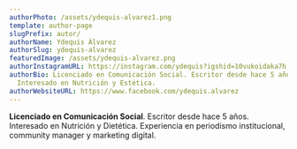 ```yaml
---
authorPhoto: /assets/ydequis-alvarez1.png
template: author-page
slugPrefix: autor/
authorName: Ydequis Álvarez
authorSlug: ydequis-alvarez
featuredImage: /assets/ydequis-alvarez.png
authorInstagramURL: https://instagram.com/ydequis?igshid=10vukoidaka7h
authorBio: Licenciado en Comunicación Social. Escritor desde hace 5 años.
  Interesado en Nutrición y Estética.
authorWebsiteURL: https://www.facebook.com/ydequis.alvarez
---
```

<!--StartFragment-->

**Licenciado en Comunicación Social**. Escritor desde hace 5 años. Interesado en Nutrición y Dietética. Experiencia en periodismo institucional, community manager y marketing digital.

<!--EndFragment-->